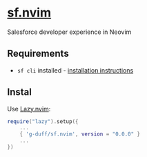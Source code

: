# [sf.nvim](https://www.github.com/g-duff/sf.nvim)

Salesforce developer experience in Neovim

## Requirements

* `sf cli` installed - [installation instructions](https://developer.salesforce.com/docs/atlas.en-us.sfdx_setup.meta/sfdx_setup/sfdx_setup_install_cli.htm)

## Instal

Use [Lazy.nvim](https://github.com/folke/lazy.nvim):
```lua
require("lazy").setup({
    ...
    { 'g-duff/sf.nvim', version = "0.0.0" }
    ...
})
```

